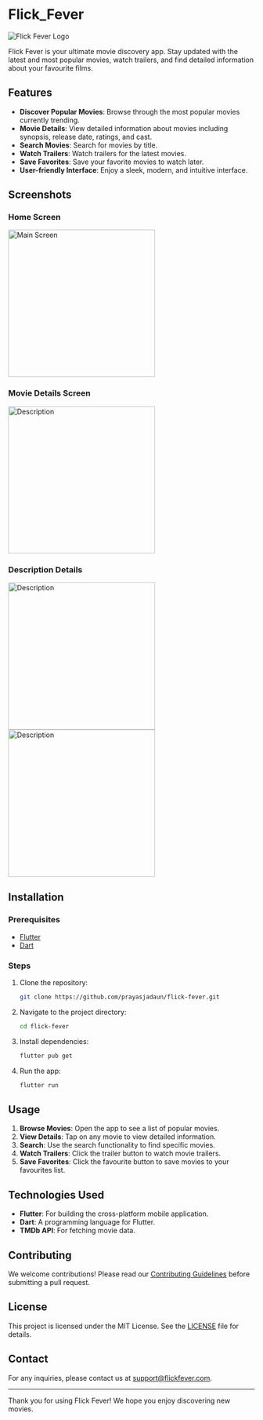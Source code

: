 # Flick_Fever


![Flick Fever Logo](./images/logo.png)

Flick Fever is your ultimate movie discovery app. Stay updated with the latest and most popular movies, watch trailers, and find detailed information about your favourite films. 

## Features

- **Discover Popular Movies**: Browse through the most popular movies currently trending.
- **Movie Details**: View detailed information about movies including synopsis, release date, ratings, and cast.
- **Search Movies**: Search for movies by title.
- **Watch Trailers**: Watch trailers for the latest movies.
- **Save Favorites**: Save your favorite movies to watch later.
- **User-friendly Interface**: Enjoy a sleek, modern, and intuitive interface.

## Screenshots

### Home Screen
<img src="./FlickFever.png" alt="Main Screen" width="300"/>

### Movie Details Screen
<img src="./desc3.png" alt="Description" width="300"/>

 ### Description Details
<img src="./desc1.png" alt="Description" width="300"/>
<img src="./desc2.png" alt="Description" width="300"/>

## Installation

### Prerequisites

- [Flutter](https://flutter.dev/docs/get-started/install)
- [Dart](https://dart.dev/get-dart)

### Steps

1. Clone the repository:
    ```sh
    git clone https://github.com/prayasjadaun/flick-fever.git
    ```
2. Navigate to the project directory:
    ```sh
    cd flick-fever
    ```
3. Install dependencies:
    ```sh
    flutter pub get
    ```
4. Run the app:
    ```sh
    flutter run
    ```

## Usage

1. **Browse Movies**: Open the app to see a list of popular movies.
2. **View Details**: Tap on any movie to view detailed information.
3. **Search**: Use the search functionality to find specific movies.
4. **Watch Trailers**: Click the trailer button to watch movie trailers.
5. **Save Favorites**: Click the favourite button to save movies to your favourites list.

## Technologies Used

- **Flutter**: For building the cross-platform mobile application.
- **Dart**: A programming language for Flutter.
- **TMDb API**: For fetching movie data.

## Contributing

We welcome contributions! Please read our [Contributing Guidelines](./CONTRIBUTING.md) before submitting a pull request.

## License

This project is licensed under the MIT License. See the [LICENSE](./LICENSE) file for details.

## Contact

For any inquiries, please contact us at [support@flickfever.com](mailto:support@flickfever.com).

---

Thank you for using Flick Fever! We hope you enjoy discovering new movies.
